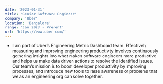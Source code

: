 ```yaml
---
date: '2023-01-31'
title: 'Senior Software Engineer'
company: 'Uber'
location: 'Bangalore'
range: 'Jan 2023 - Present'
url: 'https://www.uber.com/'
---
```


- I am part of Uber’s Engineering Metric Dashboard team. Effectively measuring and improving engineering productivity involves continuously gathering insights into what makes software engineers more productive and helps us make data driven actions to resolve the identified issues. Our team’s mission is to boost developer productivity by improving processes, and introduce new tools to raise awareness of problems that we as an engineering org can solve together.
